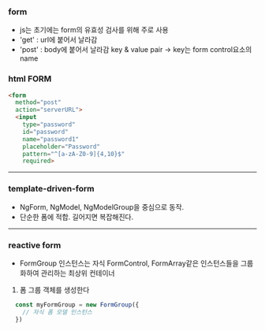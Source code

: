 ### form

- js는 초기에는 form의 유효성 검사를 위해 주로 사용
- 'get' : url에 붙어서 날라감
- 'post' : body에 붙어서 날라감 key & value pair -> key는 form control요소의 name


### html FORM

```html
<form 
  method="post"
  action="serverURL">
  <input 
    type="password"
    id="password"
    name="password1"
    placeholder="Password"
    pattern="^[a-zA-Z0-9]{4,10}$"
    required>

```

---

### template-driven-form 

- NgForm, NgModel, NgModelGroup을 중심으로 동작.
- 단순한 폼에 적합. 길어지면 복잡해진다.


---

### reactive form

- FormGroup 인스턴스는 자식 FormControl, FormArray같은 인스턴스들을 그룹화하여 관리하는 최상위 컨테이너


1. 폼 그룹 객체를 생성한다 
```js
  const myFormGroup = new FormGroup({
    // 자식 폼 모델 인스턴스
  })
```